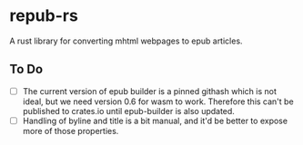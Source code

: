 repub-rs
========

A rust library for converting mhtml webpages to epub articles.

To Do
-----

- [ ] The current version of epub builder is a pinned githash which is not
  ideal, but we need version 0.6 for wasm to work. Therefore this can't be
  published to crates.io until epub-builder is also updated.
- [ ] Handling of byline and title is a bit manual, and it'd be better to
  expose more of those properties.
